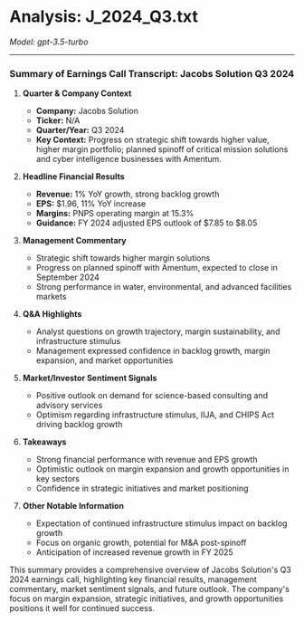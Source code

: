 # Analysis: J_2024_Q3.txt

*Model: gpt-3.5-turbo*

---

### Summary of Earnings Call Transcript: Jacobs Solution Q3 2024

1. **Quarter & Company Context**
   - **Company:** Jacobs Solution
   - **Ticker:** N/A
   - **Quarter/Year:** Q3 2024
   - **Key Context:** Progress on strategic shift towards higher value, higher margin portfolio; planned spinoff of critical mission solutions and cyber intelligence businesses with Amentum.

2. **Headline Financial Results**
   - **Revenue:** 1% YoY growth, strong backlog growth
   - **EPS:** $1.96, 11% YoY increase
   - **Margins:** PNPS operating margin at 15.3%
   - **Guidance:** FY 2024 adjusted EPS outlook of $7.85 to $8.05

3. **Management Commentary**
   - Strategic shift towards higher margin solutions
   - Progress on planned spinoff with Amentum, expected to close in September 2024
   - Strong performance in water, environmental, and advanced facilities markets

4. **Q&A Highlights**
   - Analyst questions on growth trajectory, margin sustainability, and infrastructure stimulus
   - Management expressed confidence in backlog growth, margin expansion, and market opportunities

5. **Market/Investor Sentiment Signals**
   - Positive outlook on demand for science-based consulting and advisory services
   - Optimism regarding infrastructure stimulus, IIJA, and CHIPS Act driving backlog growth

6. **Takeaways**
   - Strong financial performance with revenue and EPS growth
   - Optimistic outlook on margin expansion and growth opportunities in key sectors
   - Confidence in strategic initiatives and market positioning

7. **Other Notable Information**
   - Expectation of continued infrastructure stimulus impact on backlog growth
   - Focus on organic growth, potential for M&A post-spinoff
   - Anticipation of increased revenue growth in FY 2025

This summary provides a comprehensive overview of Jacobs Solution's Q3 2024 earnings call, highlighting key financial results, management commentary, market sentiment signals, and future outlook. The company's focus on margin expansion, strategic initiatives, and growth opportunities positions it well for continued success.